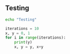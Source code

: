 ## Testing
```sh
echo "Testing"
```
```py
iterations = 10
x, y = 0, 1
for i in range(iterations):
    print(y)
    x, y = y, x+y
```

